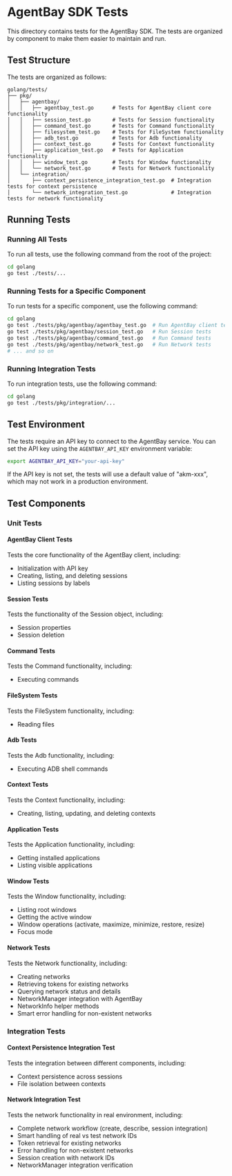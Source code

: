 # AgentBay SDK Tests

This directory contains tests for the AgentBay SDK. The tests are organized by component to make them easier to maintain and run.

## Test Structure

The tests are organized as follows:

```
golang/tests/
├── pkg/
│   ├── agentbay/
│   │   ├── agentbay_test.go      # Tests for AgentBay client core functionality
│   │   ├── session_test.go       # Tests for Session functionality
│   │   ├── command_test.go       # Tests for Command functionality
│   │   ├── filesystem_test.go    # Tests for FileSystem functionality
│   │   ├── adb_test.go           # Tests for Adb functionality
│   │   ├── context_test.go       # Tests for Context functionality
│   │   ├── application_test.go   # Tests for Application functionality
│   │   ├── window_test.go        # Tests for Window functionality
│   │   └── network_test.go       # Tests for Network functionality
│   └── integration/
│       ├── context_persistence_integration_test.go  # Integration tests for context persistence
│       └── network_integration_test.go              # Integration tests for network functionality
```

## Running Tests

### Running All Tests

To run all tests, use the following command from the root of the project:

```bash
cd golang
go test ./tests/...
```

### Running Tests for a Specific Component

To run tests for a specific component, use the following command:

```bash
cd golang
go test ./tests/pkg/agentbay/agentbay_test.go  # Run AgentBay client tests
go test ./tests/pkg/agentbay/session_test.go   # Run Session tests
go test ./tests/pkg/agentbay/command_test.go   # Run Command tests
go test ./tests/pkg/agentbay/network_test.go   # Run Network tests
# ... and so on
```

### Running Integration Tests

To run integration tests, use the following command:

```bash
cd golang
go test ./tests/pkg/integration/...
```

## Test Environment

The tests require an API key to connect to the AgentBay service. You can set the API key using the `AGENTBAY_API_KEY` environment variable:

```bash
export AGENTBAY_API_KEY="your-api-key"
```

If the API key is not set, the tests will use a default value of "akm-xxx", which may not work in a production environment.

## Test Components

### Unit Tests

#### AgentBay Client Tests

Tests the core functionality of the AgentBay client, including:
- Initialization with API key
- Creating, listing, and deleting sessions
- Listing sessions by labels

#### Session Tests

Tests the functionality of the Session object, including:
- Session properties
- Session deletion

#### Command Tests

Tests the Command functionality, including:
- Executing commands

#### FileSystem Tests

Tests the FileSystem functionality, including:
- Reading files

#### Adb Tests

Tests the Adb functionality, including:
- Executing ADB shell commands

#### Context Tests

Tests the Context functionality, including:
- Creating, listing, updating, and deleting contexts

#### Application Tests

Tests the Application functionality, including:
- Getting installed applications
- Listing visible applications

#### Window Tests

Tests the Window functionality, including:
- Listing root windows
- Getting the active window
- Window operations (activate, maximize, minimize, restore, resize)
- Focus mode

#### Network Tests

Tests the Network functionality, including:
- Creating networks
- Retrieving tokens for existing networks
- Querying network status and details
- NetworkManager integration with AgentBay
- NetworkInfo helper methods
- Smart error handling for non-existent networks

### Integration Tests

#### Context Persistence Integration Test

Tests the integration between different components, including:
- Context persistence across sessions
- File isolation between contexts

#### Network Integration Test

Tests the network functionality in real environment, including:
- Complete network workflow (create, describe, session integration)
- Smart handling of real vs test network IDs
- Token retrieval for existing networks
- Error handling for non-existent networks
- Session creation with network IDs
- NetworkManager integration verification
